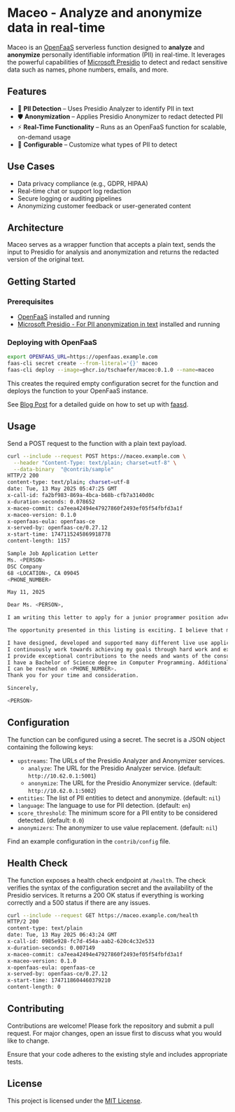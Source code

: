 # Maceo - Analyze and anonymize data in real-time

Maceo is an [OpenFaaS](https://www.openfaas.com/) serverless function designed
to **analyze** and **anonymize** personally identifiable information (PII) in
real-time. It leverages the powerful capabilities of
[Microsoft Presidio](https://github.com/microsoft/presidio) to detect and
redact sensitive data such as names, phone numbers, emails, and more.

## Features

- 🧠 **PII Detection** – Uses Presidio Analyzer to identify PII in text
- 🛡️ **Anonymization** – Applies Presidio Anonymizer to redact detected PII
- ⚡ **Real-Time Functionality** – Runs as an OpenFaaS function for scalable, on-demand usage
- 🔧 **Configurable** – Customize what types of PII to detect

## Use Cases

- Data privacy compliance (e.g., GDPR, HIPAA)
- Real-time chat or support log redaction
- Secure logging or auditing pipelines
- Anonymizing customer feedback or user-generated content

## Architecture

Maceo serves as a wrapper function that accepts a plain text, sends the input
to Presidio for analysis and anonymization and returns the redacted version of
the original text.

## Getting Started

### Prerequisites

- [OpenFaaS](https://docs.openfaas.com/deployment/) installed and running
- [Microsoft Presidio - For PII anonymization in text](https://microsoft.github.io/presidio/installation/#using-docker) installed and running

### Deploying with OpenFaaS

```bash
export OPENFAAS_URL=https://openfaas.example.com
faas-cli secret create --from-literal='{}' maceo
faas-cli deploy --image=ghcr.io/tschaefer/maceo:0.1.0 --name=maceo
```
This creates the required empty configuration secret for the function and
deploys the function to your OpenFaaS instance.

See [Blog Post](https://blog.tschaefer.org/posts/2025/05/13/analyze-and-anonymize-data-in-real-time/)
for a detailed guide on how to set up with [faasd](https://docs.openfaas.com/deployment/edge/).

## Usage

Send a POST request to the function with a plain text payload.

```bash
curl --include --request POST https://maceo.example.com \
  --header "Content-Type: text/plain; charset=utf-8" \
  --data-binary  "@contrib/sample"
HTTP/2 200
content-type: text/plain; charset=utf-8
date: Tue, 13 May 2025 05:47:25 GMT
x-call-id: fa2bf983-869a-4bca-b68b-cfb7a3140d0c
x-duration-seconds: 0.078652
x-maceo-commit: ca7eea42494e47927860f2493ef05f54fbfd3a1f
x-maceo-version: 0.1.0
x-openfaas-eula: openfaas-ce
x-served-by: openfaas-ce/0.27.12
x-start-time: 1747115245869918778
content-length: 1157

Sample Job Application Letter
Ms. <PERSON>
DSC Company
68 <LOCATION>, CA 09045
<PHONE_NUMBER>

May 11, 2025

Dear Ms. <PERSON>,

I am writing this letter to apply for a junior programmer position advertised in your organisation. As requested, I am enclosing a completed job application, my certificates, my resumes, and four references in this letter.

The opportunity presented in this listing is exciting. I believe that my firm and years of technical experiences and education will make me a competent person for the position. The main strengths that I have, which I will contribute to this position include:

I have designed, developed and supported many different live use applications.
I continuously work towards achieving my goals through hard work and excellence.
I provide exceptional contributions to the needs and wants of the consumers.
I have a Bachelor of Science degree in Computer Programming. Additionally, I have in-depth knowledge of the complete cycle of a soft development project. Whenever the need arises, I learn new technologies.
I can be reached on <PHONE_NUMBER>.
Thank you for your time and consideration.

Sincerely,

<PERSON>
```

## Configuration

The function can be configured using a secret. The secret is a JSON object
containing the following keys:

- `upstreams`: The URLs of the Presidio Analyzer and Anonymizer services.
    - `analyze`: The URL for the Presidio Analyzer service. (default: `http://10.62.0.1:5001`)
    - `anonymize`: The URL for the Presidio Anonymizer service. (default: `http://10.62.0.1:5002`)
- `entities`: The list of PII entities to detect and anonymize. (default: `nil`)
- `language`: The language to use for PII detection. (default: `en`)
- `score_threshold`: The minimum score for a PII entity to be considered detected. (default: `0.0`)
- `anonymizers`: The anonymizer to use value replacement. (default: `nil`)

Find an example configuration in the `contrib/config` file.

## Health Check

The function exposes a health check endpoint at `/health`. The check verifies
the syntax of the configuration secret and the availability of the Presidio
services. It returns a 200 OK status if everything is working correctly and a
500 status if there are any issues.

```bash
curl --include --request GET https://maceo.example.com/health
HTTP/2 200
content-type: text/plain
date: Tue, 13 May 2025 06:43:24 GMT
x-call-id: 0985e928-fc7d-454a-aab2-620c4c32e533
x-duration-seconds: 0.007149
x-maceo-commit: ca7eea42494e47927860f2493ef05f54fbfd3a1f
x-maceo-version: 0.1.0
x-openfaas-eula: openfaas-ce
x-served-by: openfaas-ce/0.27.12
x-start-time: 1747118604460379210
content-length: 0
```

## Contributing

Contributions are welcome! Please fork the repository and submit a pull request.
For major changes, open an issue first to discuss what you would like to change.

Ensure that your code adheres to the existing style and includes appropriate tests.

## License

This project is licensed under the [MIT License](LICENSE).
